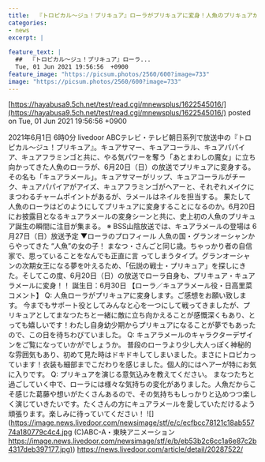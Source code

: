 ```yaml
---
title:  『トロピカル〜ジュ！プリキュア』ローラがプリキュアに変身！人魚のプリキュアが誕生へ  
categories:
- news
excerpt: |
  
feature_text: |
  ##  『トロピカル〜ジュ！プリキュア』ローラ...
  Tue, 01 Jun 2021 19:56:56  +0900
feature_image: "https://picsum.photos/2560/600?image=733"
image: "https://picsum.photos/2560/600?image=733"
---
```


[https://hayabusa9.5ch.net/test/read.cgi/mnewsplus/1622545016/](https://hayabusa9.5ch.net/test/read.cgi/mnewsplus/1622545016/)
posted on Tue, 01 Jun 2021 19:56:56  +0900

<!--more-->

2021年6月1日 6時0分 livedoor ABCテレビ・テレビ朝日系列で放送中の『トロピカル〜ジュ！プリキュア』。キュアサマー、キュアコーラル、キュアパパイア、キュアフラミンゴと共に、やる気パワーを奪う「あとまわしの魔女」に立ち向かってきた人魚のローラが、6月20日（日）の放送でプリキュアに変身する。 その名も「キュアラメール」。キュアサマーがリップ、キュアコーラルがチーク、キュアパパイアがアイズ、キュアフラミンゴがヘアーと、それぞれメイクにまつわるチャームポイントがあるが、ラメールはネイルを担当する。 果たして人魚のローラはどのようにしてプリキュアに変身することになるのか。6月20日にお披露目となるキュアラメールの変身シーンと共に、史上初の人魚のプリキュア誕生の瞬間に注目が集まる。 ※ BSS山陰放送では、キュアラメールの登場は 6月27日（日）放送予定 ▼ローラのプロフィール 人魚の国・グランオーシャンからやってきた “人魚”の女の子！ まなつ・さんごと同じ歳。ちゃっかり者の自信家で、思っていることをなんでも正直に言 ってしまうタイプ。グランオーシャンの次期女王になる夢を叶えるため、「伝説の戦士・プリキュア」を探しにきた。そしてこの度、6月20日（日）の放送でローラ自身も、プリキュア・キュアラメールに変身！！ 誕生日：6月30日 【ローラ／キュアラメール役・日高里菜 コメント】 Q: 人魚ローラがプリキュアに変身します。ご感想をお願い致します。 今までもサポート役としてみんなと心を一つにして戦ってきましたが、プリキュアとしてまなつたちと一緒に敵に立ち向かえることが感慨深くもあり、とっても嬉しいです！わたし自身幼少期からプリキュアになることが夢でもあったので、この日を待ちわびていました。 Q: キュアラメールのキャラクターデザインをご覧になっていかがでしょうか。 普段のローラより少し大人っぽく神秘的な雰囲気もあり、初めて見た時はドキドキしてしまいました。まさにトロピカっています！衣装も細部までこだわりを感じました。個人的にはヘアーが特にお気に入りです。 Q: プリキュアを演じる意気込みを教えてください。 まなつたちと過ごしていく中で、ローラには様々な気持ちの変化がありました。人魚だからこそ感じた葛藤や想いがたくさんあるので、その気持ちもしっかりと込めつつ楽しく演じていきたいです。たくさんの方にキュアラメールを愛していただけるよう頑張ります。楽しみに待っていてください！ ![](https://image.news.livedoor.com/newsimage/stf/e/c/ecfbcc78121c18ab55774a180779c4c4.jpg (C)ABC-A・東映アニメーション [https://image.news.livedoor.com/newsimage/stf/e/b/eb53b2c6cc1a6e87c2b4317deb397177.jpg)](https://image.news.livedoor.com/newsimage/stf/e/b/eb53b2c6cc1a6e87c2b4317deb397177.jpg)) https://news.livedoor.com/article/detail/20287522/
